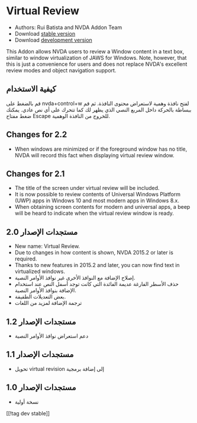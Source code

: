 # Virtual Review #

* Authors: Rui Batista and NVDA Addon Team
* Download [stable version][1]
* Download [development version][2]

This Addon allows NVDA users to review a Window content in a text box,
similar to window virtualization of JAWS for Windows.  Note, however, that
this is just a convenience for users and does not replace NVDA's excellent
review modes and object navigation support.

## كيفية الاستخدام ##

قم بالضغط على nvda+control+w لفتح نافذة وهمية لاستعراض محتوى النافذة. ثم قم
ببساطة بالحركة داخل المربع النصي الذي يظهر لك كما تتحرك على أي نص
عادي. يمكنك ضغط مفتاح Escape للخروج من النافذة الوهمية.

## Changes for 2.2

* When windows are minimized or if the foreground window has no title, NVDA
  will record this fact when displaying virtual review window.

## Changes for 2.1

* The title of the screen under virtual review will be included.
* It is now possible to review contents of Universal Windows Platform (UWP)
  apps in Windows 10 and most modern apps in Windows 8.x.
* When obtaining screen contents for modern and universal apps, a beep will
  be heard to indicate when the virtual review window is ready.

## مستجدات الإصدار 2.0

* New name: Virtual Review.
* Due to changes in how content is shown, NVDA 2015.2 or later is required.
* Thanks to new features in 2015.2 and later, you can now find text in
  virtualized windows.
* إصلاح الإضافة مع النوافذ الأخرى غير نوافذ الأوامر النصية.
* حذف الأسطر الفارغة عديمة الفائدة التي كانت توجد أسفل النص عند استخدام
  الإضافة بنوافذ الأوامر النصية.
* بعض التعديلات الطفيفة.
* ترجمة الإضافة لمزيد من اللغات

## مستجدات الإصدار 1.2

* دعم استعراض نوافذ الأوامر النصية

## مستجدات الإصدار 1.1

* تحويل virtual revision إلى إضافة برمجية

## مستجدات الإصدار 1.0

* نسخة أولية

[[!tag dev stable]]

[1]: https://addons.nvda-project.org/files/get.php?file=VR

[2]: https://addons.nvda-project.org/files/get.php?file=VR
